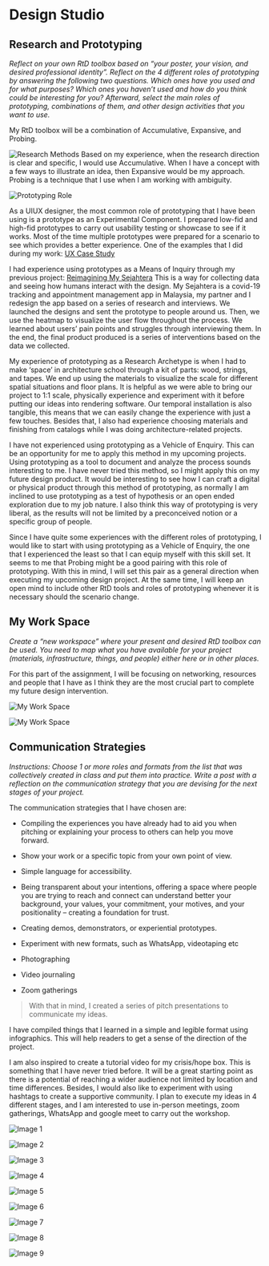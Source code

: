 # Design Studio

## Research and Prototyping

*Reflect on your own RtD toolbox based on “your poster, your vision, and desired professional identity”. Reflect on the 4 different roles of prototyping by answering the following two questions. Which ones have you used and for what purposes? Which ones you haven’t used and how do you think could be interesting for you? Afterward, select the main roles of prototyping, combinations of them, and other design activities that you want to use.*

My RtD toolbox will be a combination of Accumulative, Expansive, and Probing.

![Research Methods](../images/week2/Research.png)
Based on my experience, when the research direction is clear and specific, I would use Accumulative. When I have a concept with a few ways to illustrate an idea, then Expansive would be my approach. Probing is a technique that I use when I am working with ambiguity. 

![Prototyping Role](../images/week2/Prototyping.png)
 
As a UIUX designer, the most common role of prototyping that I have been using is a prototype as an Experimental Component. I prepared low-fid and high-fid prototypes to carry out usability testing or showcase to see if it works. Most of the time multiple prototypes were prepared for a scenario to see which provides a better experience. One of the examples that I did during my work:
[UX Case Study](https://www.behance.net/gallery/141887389/UX-Case-Study-Design-Enhancement)
 
I had experience using prototypes as a Means of Inquiry through my previous project:
[Reimagining My Sejahtera](https://www.behance.net/gallery/123693987/Reimagining-My-Sejahtera)
This is a way for collecting data and seeing how humans interact with the design. My Sejahtera is a covid-19 tracking and appointment management app in Malaysia, my partner and I redesign the app based on a series of research and interviews. We launched the designs and sent the prototype to people around us. Then, we use the heatmap to visualize the user flow throughout the process. We learned about users’ pain points and struggles through interviewing them. In the end, the final product produced is a series of interventions based on the data we collected.
 
My experience of prototyping as a Research Archetype is when I had to make ‘space’ in architecture school through a kit of parts: wood, strings, and tapes. We end up using the materials to visualize the scale for different spatial situations and floor plans. It is helpful as we were able to bring our project to 1:1 scale, physically experience and experiment with it before putting our ideas into rendering software. Our temporal installation is also tangible, this means that we can easily change the experience with just a few touches. Besides that, I also had experience choosing materials and finishing from catalogs while I was doing architecture-related projects.
 
I have not experienced using prototyping as a Vehicle of Enquiry. This can be an opportunity for me to apply this method in my upcoming projects. Using prototyping as a tool to document and analyze the process sounds interesting to me. I have never tried this method, so I might apply this on my future design product. It would be interesting to see how I can craft a digital or physical product through this method of prototyping, as normally I am inclined to use prototyping as a test of hypothesis or an open ended exploration due to my job nature. I also think this way of prototyping is very liberal, as the results will not be limited by a preconceived notion or a specific group of people.
 
Since I have quite some experiences with the different roles of prototyping, I would like to  start with using prototyping as a Vehicle of Enquiry, the one that I experienced the least so that I can equip myself with this skill set. It seems to me that Probing might be a good pairing with this role of prototyping. With this in mind, I will set this pair as a general direction when executing my upcoming design project. At the same time, I will keep an open mind to include other RtD tools and roles of prototyping whenever it is necessary should the scenario change.

## My Work Space

*Create a “new workspace” where your present and desired RtD toolbox can be used. You need to map what you have available for your project (materials, infrastructure, things, and people) either here or in other places.*

For this part of the assignment, I will be focusing on networking, resources and people that I have as I think they are the most crucial part to complete my future design intervention.
 
![My Work Space](../images/week2/Figure%201.jpg)

![My Work Space](../images/week2/Figure%202.jpg)

## Communication Strategies

*Instructions: Choose 1 or more roles and formats from the list that was collectively created in class and put them into practice. Write a post with a reflection on the communication strategy that you are devising for the next stages of your project.*

The communication strategies that I have chosen are:

- Compiling the experiences you have already had to aid you when pitching or explaining your process to others can help you move forward.

- Show your work or a specific topic from your own point of view. 

- Simple language for accessibility.

- Being transparent about your intentions, offering a space where people you are trying to reach and connect can understand better your background, your values, your commitment, your motives, and your positionality – creating a foundation for trust.

- Creating demos, demonstrators, or experiential prototypes. 

- Experiment with new formats, such as WhatsApp, videotaping etc

- Photographing

- Video journaling

- Zoom gatherings

>With that in mind, I created a series of pitch presentations to communicate my ideas. 

I have compiled things that I learned in a simple and legible format using infographics. This will help readers to get a sense of the direction of the project.

I am also inspired to create a tutorial video for my crisis/hope box. This is something that I have never tried before. It will be a great starting point as there is a potential of reaching a wider audience not limited by location and time differences. Besides, I would also like to experiment with using hashtags to create a supportive community.
I plan to execute my ideas in 4 different stages, and I am interested to use in-person meetings, zoom gatherings, WhatsApp and google meet to carry out the workshop.

![Image 1](../images/week5/Communication/1.jpg)

![Image 2](../images/week5/Communication/2.jpg)

![Image 3](../images/week5/Communication/3.jpg)

![Image 4](../images/week5/Communication/4.jpg)

![Image 5](../images/week5/Communication/5.jpg)

![Image 6](../images/week5/Communication/6.jpg)

![Image 7](../images/week5/Communication/7.jpg)

![Image 8](../images/week5/Communication/8.jpg)

![Image 9](../images/week5/Communication/9.jpg)


